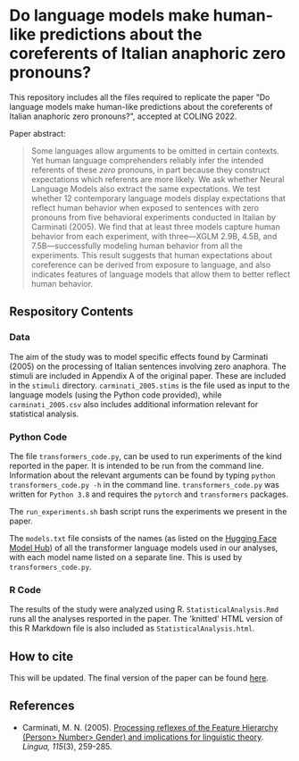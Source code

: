 # Do language models make human-like predictions about the coreferents of Italian anaphoric zero pronouns?

This repository includes all the files required to replicate the paper "Do language models make human-like predictions about the coreferents of Italian anaphoric zero pronouns?", accepted at COLING 2022.

Paper abstract:
> Some languages allow arguments to be omitted in certain contexts. Yet human language comprehenders reliably infer the intended referents of these *zero* pronouns, in part because they construct expectations which referents are more likely. We ask whether Neural Language Models also extract the same expectations. We test whether 12 contemporary language models display expectations that reflect human behavior when exposed to sentences with zero pronouns from five behavioral experiments conducted in Italian by Carminati (2005). We find that at least three models capture human behavior from each experiment, with three&mdash;XGLM 2.9B, 4.5B, and 7.5B&mdash;successfully modeling human behavior from all the experiments. This result suggests that human expectations about coreference can be derived from exposure to language, and also indicates features of language models that allow them to better reflect human behavior.

## Respository Contents

### Data 
The aim of the study was to model specific effects found by Carminati (2005) on the processing of Italian sentences involving zero anaphora. The stimuli are included in Appendix A of the original paper. These are included in the `stimuli` directory. `carminati_2005.stims` is the file used as input to the language models (using the Python code provided), while `carminati_2005.csv` also includes additional information relevant for statistical analysis.

### Python Code
The file `transformers_code.py`, can be used to run experiments of the kind reported in the paper. It is intended to be run from the command line. Information about the relevant arguments can be found by typing `python transformers_code.py -h` in the command line. `transformers_code.py` was written for `Python 3.8` and requires the `pytorch` and `transformers` packages.

The `run_experiments.sh` bash script runs the experiments we present in the paper. 

The `models.txt` file consists of the names (as listed on the [Hugging Face Model Hub](https://huggingface.co/models)) of all the transformer language models used in our analyses, with each model name listed on a separate line. This is used by `transformers_code.py`.

### R Code

The results of the study were analyzed using R. `StatisticalAnalysis.Rmd` runs all the analyses resported in the paper. The 'knitted' HTML version of this R Markdown file is also included as `StatisticalAnalysis.html`.


## How to cite
This will be updated. The final version of the paper can be found [here](https://arxiv.org/abs/2208.14554).

## References

* Carminati, M. N. (2005). [Processing reflexes of the Feature Hierarchy (Person> Number> Gender) and implications for linguistic theory](https://doi.org/10.1016/j.lingua.2003.10.006). *Lingua, 115*(3), 259-285.
